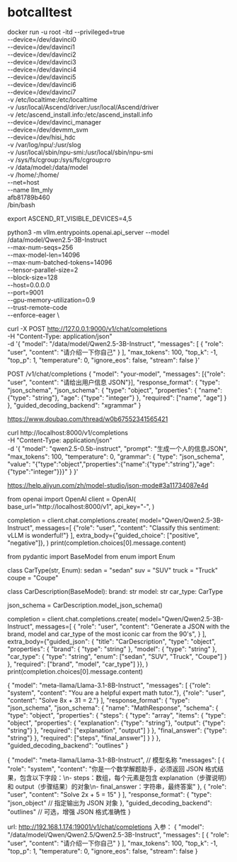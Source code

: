 # botcalltest

docker run -u root -itd --privileged=true \
--device=/dev/davinci0 \
--device=/dev/davinci1 \
--device=/dev/davinci2 \
--device=/dev/davinci3 \
--device=/dev/davinci4 \
--device=/dev/davinci5 \
--device=/dev/davinci6 \
--device=/dev/davinci7 \
-v /etc/localtime:/etc/localtime  \
-v /usr/local/Ascend/driver:/usr/local/Ascend/driver \
-v /etc/ascend_install.info:/etc/ascend_install.info \
--device=/dev/davinci_manager \
--device=/dev/devmm_svm \
--device=/dev/hisi_hdc \
-v /var/log/npu/:/usr/slog \
-v /usr/local/sbin/npu-smi:/usr/local/sbin/npu-smi \
-v /sys/fs/cgroup:/sys/fs/cgroup:ro \
-v /data/model:/data/model \
-v /home/:/home/ \
--net=host \
--name llm_mly \
afb81789b460 \
/bin/bash

export ASCEND_RT_VISIBLE_DEVICES=4,5

python3 -m vllm.entrypoints.openai.api_server --model /data/model/Qwen2.5-3B-Instruct \
--max-num-seqs=256 \
--max-model-len=14096 \
--max-num-batched-tokens=14096 \
--tensor-parallel-size=2 \
--block-size=128 \
--host=0.0.0.0 \
--port=9001 \
--gpu-memory-utilization=0.9 \
--trust-remote-code \
--enforce-eager \


 curl -X POST http://127.0.0.1:9000/v1/chat/completions \
-H "Content-Type: application/json" \
-d '{
    "model": "/data/model/Qwen2.5-3B-Instruct",
    "messages": [
        {
            "role": "user",
            "content": "请介绍一下你自己"
        }
    ],
    "max_tokens": 100,
    "top_k": -1,
    "top_p": 1,
    "temperature": 0,
    "ignore_eos": false,
    "stream": false
}'


POST /v1/chat/completions
{
  "model": "your-model",
  "messages": [{"role": "user", "content": "请给出用户信息 JSON"}],
  "response_format": {
    "type": "json_schema",
    "json_schema": {
      "type": "object",
      "properties": {
        "name": {"type": "string"},
        "age":  {"type": "integer"}
      },
      "required": ["name", "age"]
    }
  },
  "guided_decoding_backend": "xgrammar"
}

https://www.doubao.com/thread/w0b67552341565421



curl http://localhost:8000/v1/completions \
  -H "Content-Type: application/json" \
  -d '{
    "model": "qwen2.5-0.5b-instruct",
    "prompt": "生成一个人的信息JSON",
    "max_tokens": 100,
    "temperature": 0,
    "grammar": {
      "type": "json_schema",
      "value": "{\"type\":\"object\",\"properties\":{\"name\":{\"type\":\"string\"},\"age\":{\"type\":\"integer\"}}}"
    }
  }'


  https://help.aliyun.com/zh/model-studio/json-mode#3a11734087e4d



from openai import OpenAI
client = OpenAI(
    base_url="http://localhost:8000/v1",
    api_key="-",
)


completion = client.chat.completions.create(
    model="Qwen/Qwen2.5-3B-Instruct",
    messages=[
        {"role": "user", "content": "Classify this sentiment: vLLM is wonderful!"}
    ],
    extra_body={"guided_choice": ["positive", "negative"]},
)
print(completion.choices[0].message.content)


from pydantic import BaseModel
from enum import Enum


class CarType(str, Enum):
    sedan = "sedan"
    suv = "SUV"
    truck = "Truck"
    coupe = "Coupe"




class CarDescription(BaseModel):
    brand: str
    model: str
    car_type: CarType




json_schema = CarDescription.model_json_schema()


completion = client.chat.completions.create(
    model="Qwen/Qwen2.5-3B-Instruct",
    messages=[
        {
            "role": "user",
            "content": "Generate a JSON with the brand, model and car_type of the most iconic car from the 90's",
        }
    ],
    extra_body={"guided_json": {
  "title": "CarDescription",
  "type": "object",
  "properties": {
    "brand": { "type": "string" },
    "model": { "type": "string" },
    "car_type": {
      "type": "string",
      "enum": ["sedan", "SUV", "Truck", "Coupe"]
    }
  },
  "required": ["brand", "model", "car_type"]
}},
)
print(completion.choices[0].message.content)



{
  "model": "meta-llama/Llama-3.1-8B-Instruct",
  "messages": [
    {"role": "system", "content": "You are a helpful expert math tutor."},
    {"role": "user", "content": "Solve 8x + 31 = 2."}
  ],
  "response_format": {
    "type": "json_schema",
    "json_schema": {
      "name": "MathResponse",
      "schema": {
        "type": "object",
        "properties": {
          "steps": {
            "type": "array",
            "items": {
              "type": "object",
              "properties": {
                "explanation": {"type": "string"},
                "output": {"type": "string"}
              },
              "required": ["explanation", "output"]
            }
          },
          "final_answer": {"type": "string"}
        },
        "required": ["steps", "final_answer"]
      }
    }
  },
  "guided_decoding_backend": "outlines"
}



{
  "model": "meta-llama/Llama-3.1-8B-Instruct",  // 模型名称
  "messages": [
    {
      "role": "system",
      "content": "你是一个数学解题助手，必须返回 JSON 格式结果，包含以下字段：\n- steps：数组，每个元素是包含 explanation（步骤说明）和 output（步骤结果）的对象\n- final_answer：字符串，最终答案"
    },
    {
      "role": "user",
      "content": "Solve 2x + 5 = 15"
    }
  ],
  "response_format": {
    "type": "json_object"  // 指定输出为 JSON 对象
  },
  "guided_decoding_backend": "outlines"  // 可选，增强 JSON 格式准确性
}


url: http://192.168.1.174:19001/v1/chat/completions
入参：
{
    "model": "/data/model/Qwen/Qwen2.5/Qwen2.5-3B-Instruct",
    "messages": [
        {
            "role": "user",
            "content": "请介绍一下你自己"
        }
    ],
    "max_tokens": 100,
    "top_k": -1,
    "top_p": 1,
    "temperature": 0,
    "ignore_eos": false,
    "stream": false
}

